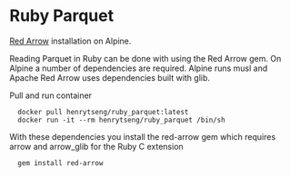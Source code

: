 # Ruby Parquet

[Red Arrow](https://github.com/apache/arrow/tree/master/ruby/red-arrow) installation on Alpine.

Reading Parquet in Ruby can be done with using the Red Arrow gem.  On Alpine a number of dependencies are required.  Alpine runs musl and Apache Red Arrow uses dependencies built with glib.

Pull and run container

```
  docker pull henrytseng/ruby_parquet:latest
  docker run -it --rm henrytseng/ruby_parquet /bin/sh
```

With these dependencies you install the red-arrow gem which requires arrow and arrow_glib for the Ruby C extension

```
  gem install red-arrow
```
